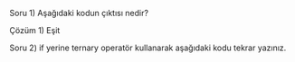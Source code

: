 Soru 1) Aşağıdaki kodun çıktısı nedir?
<?php
$a = 10;
if ($a == "10") {
    echo "Eşit";
} else {
    echo "Değil";
}
?>
Çözüm 1) Eşit

Soru 2) if yerine ternary operatör kullanarak aşağıdaki kodu tekrar yazınız.

